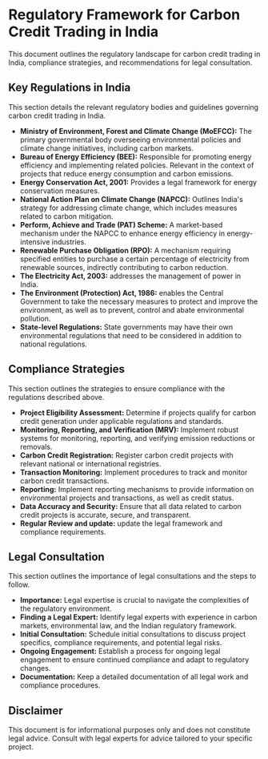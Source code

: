 # Regulatory Framework for Carbon Credit Trading in India

This document outlines the regulatory landscape for carbon credit trading in India, compliance strategies, and recommendations for legal consultation.

## Key Regulations in India

This section details the relevant regulatory bodies and guidelines governing carbon credit trading in India.

*   **Ministry of Environment, Forest and Climate Change (MoEFCC):** The primary governmental body overseeing environmental policies and climate change initiatives, including carbon markets.
*   **Bureau of Energy Efficiency (BEE):** Responsible for promoting energy efficiency and implementing related policies. Relevant in the context of projects that reduce energy consumption and carbon emissions.
*   **Energy Conservation Act, 2001:** Provides a legal framework for energy conservation measures.
*   **National Action Plan on Climate Change (NAPCC):** Outlines India's strategy for addressing climate change, which includes measures related to carbon mitigation.
*   **Perform, Achieve and Trade (PAT) Scheme:** A market-based mechanism under the NAPCC to enhance energy efficiency in energy-intensive industries.
*   **Renewable Purchase Obligation (RPO):** A mechanism requiring specified entities to purchase a certain percentage of electricity from renewable sources, indirectly contributing to carbon reduction.
*   **The Electricity Act, 2003:** addresses the management of power in India.
*   **The Environment (Protection) Act, 1986:** enables the Central Government to take the necessary measures to protect and improve the environment, as well as to prevent, control and abate environmental pollution.
*   **State-level Regulations:** State governments may have their own environmental regulations that need to be considered in addition to national regulations.

## Compliance Strategies

This section outlines the strategies to ensure compliance with the regulations described above.

*   **Project Eligibility Assessment:** Determine if projects qualify for carbon credit generation under applicable regulations and standards.
*   **Monitoring, Reporting, and Verification (MRV):** Implement robust systems for monitoring, reporting, and verifying emission reductions or removals.
*   **Carbon Credit Registration:** Register carbon credit projects with relevant national or international registries.
*   **Transaction Monitoring:** Implement procedures to track and monitor carbon credit transactions.
*   **Reporting:** Implement reporting mechanisms to provide information on environmental projects and transactions, as well as credit status.
*   **Data Accuracy and Security:** Ensure that all data related to carbon credit projects is accurate, secure, and transparent.
* **Regular Review and update:** update the legal framework and compliance requirements.

## Legal Consultation

This section outlines the importance of legal consultations and the steps to follow.

*   **Importance:** Legal expertise is crucial to navigate the complexities of the regulatory environment.
*   **Finding a Legal Expert:** Identify legal experts with experience in carbon markets, environmental law, and the Indian regulatory framework.
*   **Initial Consultation:** Schedule initial consultations to discuss project specifics, compliance requirements, and potential legal risks.
*   **Ongoing Engagement:** Establish a process for ongoing legal engagement to ensure continued compliance and adapt to regulatory changes.
* **Documentation:** Keep a detailed documentation of all legal work and compliance procedures.

## Disclaimer

This document is for informational purposes only and does not constitute legal advice. Consult with legal experts for advice tailored to your specific project.